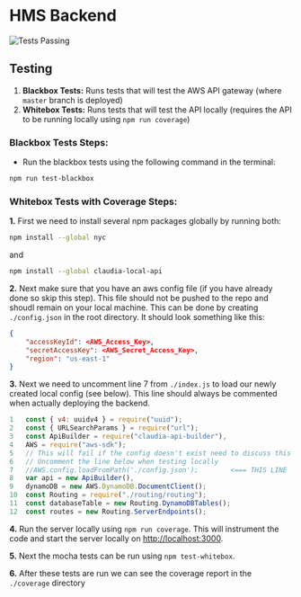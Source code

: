 # HMS Backend
![Tests Passing](https://github.com/health-management-system/hms-backend/actions/workflows/main.yml/badge.svg?branch=master)
## Testing
1. **Blackbox Tests:** Runs tests that will test the AWS API gateway (where `master` branch is deployed) 
2. **Whitebox Tests:** Runs tests that will test the API locally (requires the API to be running locally using `npm run coverage`)
### Blackbox Tests Steps:
- Run the blackbox tests using the following command in the terminal:
```bash
npm run test-blackbox
```
### Whitebox Tests with Coverage Steps:
**1.** First we need to install several npm packages globally by running both:
```bash
npm install --global nyc
```
and
```bash
npm install --global claudia-local-api
```

**2.** Next make sure that you have an aws config file (if you have already done so skip this step). This file should not be pushed to the repo and shoudl remain on your local machine. This can be done by creating `./config.json` in the root directory. It should look something like this:
```json
{ 
    "accessKeyId": <AWS_Access_Key>,
    "secretAccessKey": <AWS_Secret_Access_Key>,
    "region": "us-east-1" 
}
```

**3.** Next we need to uncomment line 7 from `./index.js` to load our newly created local config (see below). This line should always be commented when actually deploying the backend.
```javascript
1   const { v4: uuidv4 } = require("uuid");
2   const { URLSearchParams } = require("url");
3   const ApiBuilder = require("claudia-api-builder"),
4   AWS = require("aws-sdk");
5   // This will fail if the config doesn't exist need to discuss this
6   // Uncomment the line below when testing locally
7   //AWS.config.loadFromPath('./config.json');        <=== THIS LINE
8   var api = new ApiBuilder(),
9   dynamoDB = new AWS.DynamoDB.DocumentClient();
10  const Routing = require("./routing/routing");
11  const databaseTable = new Routing.DynamoDBTables();
12  const routes = new Routing.ServerEndpoints();
``` 

**4.** Run the server locally using `npm run coverage`. This will instrument the code and start the server locally on [http://localhost:3000](http://localhost:3000).

**5.** Next the mocha tests can be run using `npm test-whitebox`.

**6.** After these tests are run we can see the coverage report in the `./coverage` directory